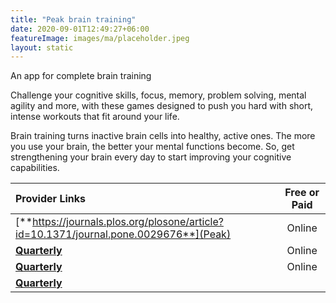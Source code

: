 ```yaml
---
title: "Peak brain training"
date: 2020-09-01T12:49:27+06:00
featureImage: images/ma/placeholder.jpeg
layout: static
---
```


An app for complete brain training

Challenge your cognitive skills, focus, memory, problem solving, mental agility and more, with these games designed to push you hard with short, intense workouts that fit around your life.

Brain training turns inactive brain cells into healthy, active ones. The more you use your brain, the better your mental functions become. So, get strengthening your brain every day to start improving your cognitive capabilities.

| Provider Links      | Free or Paid  |  
| :-----------          | :--------------:      |  
| [**https://journals.plos.org/plosone/article?id=10.1371/journal.pone.0029676**](Peak) | Online | 
| [**Quarterly**](Mindamate) | Online | 
| [**Quarterly**](Protectstudy) | Online | 
| [**Quarterly**]() |  | 
  

<br/><br/>






